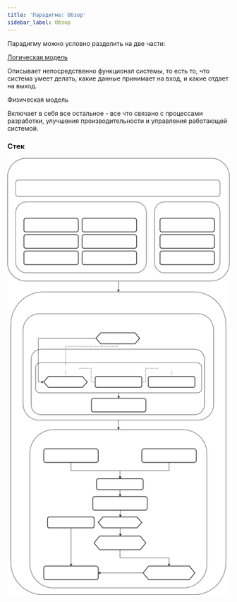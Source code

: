 ```yaml
---
title: 'Парадигма: Обзор'
sidebar_label: Обзор
---
```


Парадигму можно условно разделить на две части:

[Логическая модель](Logical_model.md)

Описывает непосредственно функционал системы, то есть то, что система умеет делать, какие данные принимает на вход, и какие отдает на выход.

Физическая модель

Включает в себя все остальное - все что связано с процессами разработки, улучшения производительности и управления работающей системой.

### Стек


![](download/temp/svgout1273993573123155809.png)
